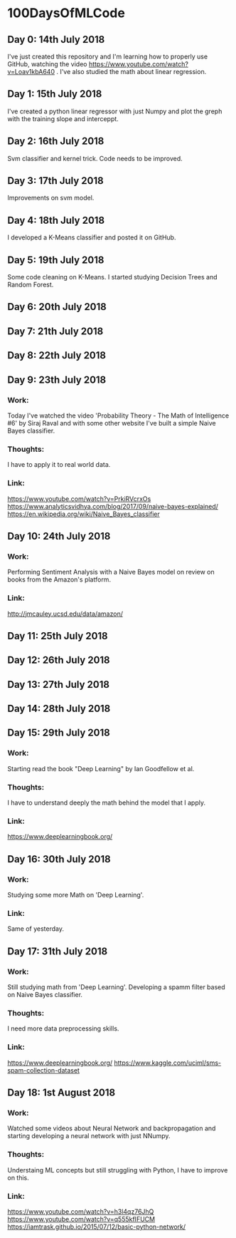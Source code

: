 # 100DaysOfMLCode

## Day 0: 14th July 2018
I've just created this repository and I'm learning how to properly use GitHub, watching the video https://www.youtube.com/watch?v=Loav1kbA640 . I've also studied the math about linear regression. 

## Day 1: 15th July 2018
I've created a python linear regressor with just Numpy and plot the greph with the training slope and interceppt. 

## Day 2: 16th July 2018
Svm classifier and kernel trick. Code needs to be improved. 

## Day 3: 17th July 2018
Improvements on svm model.

## Day 4: 18th July 2018
I developed a K-Means classifier and posted it on GitHub.

## Day 5: 19th July 2018
Some code cleaning on K-Means. I started studying Decision Trees and Random Forest.

## Day 6: 20th July 2018

## Day 7: 21th July 2018

## Day 8: 22th July 2018

## Day 9: 23th July 2018
### Work: 
Today I've watched the video 'Probability Theory - The Math of Intelligence #6' by Siraj Raval and with some other website I've built a simple Naive Bayes classifier. 
### Thoughts: 
I have to apply it to real world data. 
### Link: 
https://www.youtube.com/watch?v=PrkiRVcrxOs
https://www.analyticsvidhya.com/blog/2017/09/naive-bayes-explained/
https://en.wikipedia.org/wiki/Naive_Bayes_classifier

## Day 10: 24th July 2018
### Work: 
Performing Sentiment Analysis with a Naive Bayes model on review on books from the Amazon's platform.
### Link: 
http://jmcauley.ucsd.edu/data/amazon/

## Day 11: 25th July 2018

## Day 12: 26th July 2018

## Day 13: 27th July 2018

## Day 14: 28th July 2018

## Day 15: 29th July 2018
### Work: 
Starting read the book "Deep Learning" by Ian Goodfellow et al. 
### Thoughts: 
I have to understand deeply the math behind the model that I apply. 
### Link: 
https://www.deeplearningbook.org/

## Day 16: 30th July 2018
### Work: 
Studying some more Math on 'Deep Learning'.
### Link: 
Same of yesterday.

## Day 17: 31th July 2018
### Work: 
Still studying math from 'Deep Learning'. Developing a spamm filter based on Naive Bayes classifier. 
### Thoughts: 
I need more data preprocessing skills. 
### Link: 
https://www.deeplearningbook.org/
https://www.kaggle.com/uciml/sms-spam-collection-dataset

## Day 18: 1st August 2018
### Work: 
Watched some videos about Neural Network and backpropagation and starting developing a neural network with just NNumpy. 
### Thoughts: 
Understaing ML concepts but still struggling with Python, I have to improve on this. 
### Link:
https://www.youtube.com/watch?v=h3l4qz76JhQ
https://www.youtube.com/watch?v=q555kfIFUCM
https://iamtrask.github.io/2015/07/12/basic-python-network/

